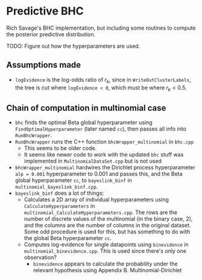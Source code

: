 # Predictive BHC

Rich Savage's BHC implementation, but including some routines to compute the
posterior predictive distribution.

TODO: Figure out how the hyperparameters are used.

## Assumptions made

- `logEvidence` is the log-odds ratio of $r_k$, since in `WriteOutClusterLabels`,
    the tree is cut where `logEvidence < 0`, which must be where $r_k < 0.5$.

## Chain of computation in multinomial case

- `bhc` finds the optimal Beta global hyperparameter using `FindOptimalHyperparameter` (later named `cc`), then passes all info into `RunBhcWrapper`.
- `RunBhcWrapper` runs the C++ function `bhcWrapper_multinomial` in `bhc.cpp`
    - This seems to be older code.
    - It seems like newer code to work with the updated `bhc` stuff was
    implemented in `MultinomialDataSet.cpp` but is not used
- `bhcWrapper_multinomial` hardwires the Dirichlet process hyperparameter `alp = 0.001` hyperparameter to 0.001 and passes this, and the Beta global hyperparameter `cc`, to `bayeslink_binf` in `multinomial_bayeslink_binf.cpp`.
- `bayeslink_binf` does a lot of things:
    - Calculates a 2D array of individual hyperparameters using `CalculateHyperparameters` in `multinomial_CalculateHyperparameters.cpp`. The rows are the number of discrete values of the multinomial (in the binary case, 2), and the columns are the number of columns in the original dataset. Some odd procedure is used for this, but has something to do with the global Beta hyperparameter `cc`.
    - Computes log-evidence for single datapoints using `binevidence` in
    `multinomial_binevidence.cpp`. This is used since there's only one
    observation?
        - `binevidence` appears to calculate the probability under the relevant
            hypothesis using Appendix B. Multinomial-Dirichlet
